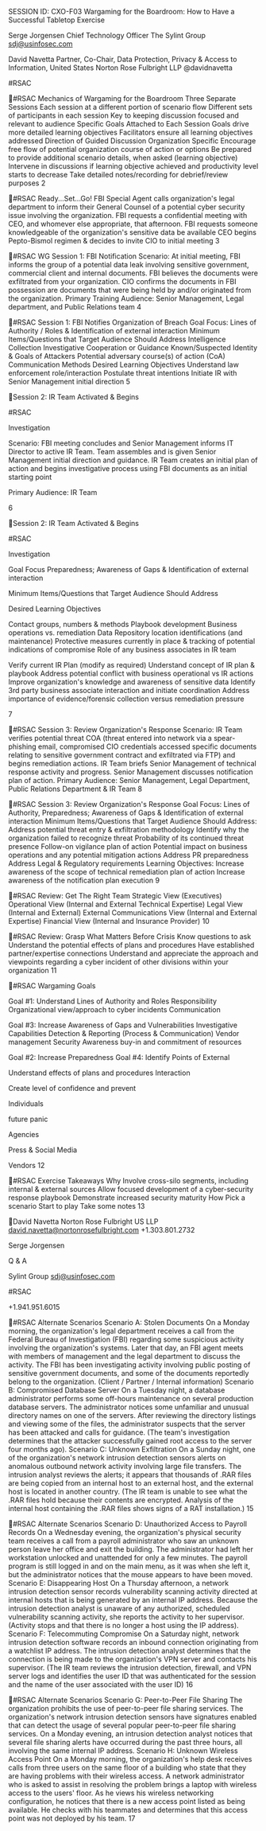 SESSION ID: CXO-F03
Wargaming for the Boardroom: How to Have a Successful Tabletop Exercise

Serge Jorgensen
Chief Technology Officer The Sylint Group sdj@usinfosec.com

David Navetta
Partner, Co-Chair, Data Protection, Privacy & Access to Information, United States Norton Rose Fulbright LLP @davidnavetta

#RSAC

#RSAC
Mechanics of Wargaming for the Boardroom
 Three Separate Sessions  Each session at a different portion of scenario flow  Different sets of participants in each session  Key to keeping discussion focused and relevant to audience
 Specific Goals Attached to Each Session  Goals drive more detailed learning objectives  Facilitators ensure all learning objectives addressed
 Direction of Guided Discussion Organization Specific  Encourage free flow of potential organization course of action or options  Be prepared to provide additional scenario details, when asked (learning objective)  Intervene in discussions if learning objective achieved and productivity level starts to decrease
 Take detailed notes/recording for debrief/review purposes
2

#RSAC
Ready...Set...Go!
 FBI Special Agent calls organization's legal department to inform their General Counsel of a potential cyber security issue involving the organization.
 FBI requests a confidential meeting with CEO, and whomever else appropriate, that afternoon. FBI requests someone knowledgeable of the organization's sensitive data be available
 CEO begins Pepto-Bismol regimen & decides to invite CIO to initial meeting
3

#RSAC
WG Session 1: FBI Notification
 Scenario: At initial meeting, FBI informs the group of a potential data leak involving sensitive government, commercial client and internal documents. FBI believes the documents were exfiltrated from your organization. CIO confirms the documents in FBI possession are documents that were being held by and/or originated from the organization.
 Primary Training Audience: Senior Management, Legal department, and Public Relations team
4

#RSAC
Session 1: FBI Notifies Organization of Breach
 Goal Focus: Lines of Authority / Roles & Identification of external interaction
 Minimum Items/Questions that Target Audience Should Address
 Intelligence Collection  Investigative Cooperation or Guidance  Known/Suspected Identity & Goals of Attackers  Potential adversary course(s) of action (CoA)  Communication Methods
 Desired Learning Objectives
 Understand law enforcement role/interaction  Postulate threat intentions  Initiate IR with Senior Management initial direction
5

Session 2: IR Team Activated & Begins

#RSAC

Investigation

 Scenario: FBI meeting concludes and Senior Management informs IT Director to active IR Team. Team assembles and is given Senior Management initial direction and guidance. IR Team creates an initial plan of action and begins investigative process using FBI documents as an initial starting point

 Primary Audience: IR Team

6

Session 2: IR Team Activated & Begins

#RSAC

Investigation

Goal Focus Preparedness; Awareness of Gaps & Identification of external interaction

Minimum Items/Questions that Target Audience Should Address

Desired Learning Objectives

 Contact groups, numbers & methods
 Playbook development
 Business operations vs. remediation
 Data Repository location identifications (and maintenance)
 Protective measures currently in place & tracking of potential indications of compromise
 Role of any business associates in IR team

 Verify current IR Plan (modify as required)
 Understand concept of IR plan & playbook
 Address potential conflict with business operational vs IR actions
 Improve organization's knowledge and awareness of sensitive data
 Identify 3rd party business associate interaction and initiate coordination
 Address importance of evidence/forensic collection versus remediation pressure

7

#RSAC
Session 3: Review Organization's Response
 Scenario: IR Team verifies potential threat COA (threat entered into network via a spear-phishing email, compromised CIO credentials accessed specific documents relating to sensitive government contract and exfiltrated via FTP) and begins remediation actions. IR Team briefs Senior Management of technical response activity and progress. Senior Management discusses notification plan of action.
 Primary Audience: Senior Management, Legal Department, Public Relations Department & IR Team
8

#RSAC
Session 3: Review Organization's Response
 Goal Focus: Lines of Authority, Preparedness; Awareness of Gaps & Identification of external interaction
 Minimum Items/Questions that Target Audience Should Address:  Address potential threat entry & exfiltration methodology  Identify why the organization failed to recognize threat  Probability of its continued threat presence  Follow-on vigilance plan of action  Potential impact on business operations and any potential mitigation actions  Address PR preparedness  Address Legal & Regulatory requirements
 Learning Objectives:  Increase awareness of the scope of technical remediation plan of action  Increase awareness of the notification plan execution
9

#RSAC
Review: Get The Right Team
 Strategic View (Executives)  Operational View (Internal and External Technical Expertise)  Legal View (Internal and External)  External Communications View (Internal and External Expertise)  Financial View (Internal and Insurance Provider)
10

#RSAC
Review: Grasp What Matters Before Crisis
 Know questions to ask
 Understand the potential effects of plans and procedures
 Have established partner/expertise connections
 Understand and appreciate the approach and viewpoints regarding a cyber incident of other divisions within your organization
11

#RSAC
Wargaming Goals

 Goal #1: Understand Lines of Authority and Roles
 Responsibility
 Organizational view/approach to cyber incidents
 Communication

 Goal #3: Increase Awareness of Gaps and Vulnerabilities
 Investigative Capabilities  Detection & Reporting (Process & Communication)  Vendor management  Security Awareness buy-in and commitment of
resources

 Goal #2: Increase Preparedness  Goal #4: Identify Points of External

 Understand effects of plans and procedures Interaction

 Create level of confidence and prevent

 Individuals

future panic

 Agencies

 Press & Social Media

 Vendors
12

#RSAC
Exercise Takeaways
 Why
 Involve cross-silo segments, including internal & external sources  Allow focused development of a cyber-security response playbook  Demonstrate increased security maturity
 How
 Pick a scenario  Start to play  Take some notes
13

David Navetta Norton Rose Fulbright US LLP david.navetta@nortonrosefulbright.com +1.303.801.2732

Serge Jorgensen

Q & A

Sylint Group sdj@usinfosec.com

#RSAC

+1.941.951.6015

#RSAC
Alternate Scenarios
Scenario A: Stolen Documents
 On a Monday morning, the organization's legal department receives a call from the Federal Bureau of Investigation (FBI) regarding some suspicious activity involving the organization's systems. Later that day, an FBI agent meets with members of management and the legal department to discuss the activity. The FBI has been investigating activity involving public posting of sensitive government documents, and some of the documents reportedly belong to the organization. (Client / Partner / Internal information)
Scenario B: Compromised Database Server
 On a Tuesday night, a database administrator performs some off-hours maintenance on several production database servers. The administrator notices some unfamiliar and unusual directory names on one of the servers. After reviewing the directory listings and viewing some of the files, the administrator suspects that the server has been attacked and calls for guidance. (The team's investigation determines that the attacker successfully gained root access to the server four months ago).
Scenario C: Unknown Exfiltration
 On a Sunday night, one of the organization's network intrusion detection sensors alerts on anomalous outbound network activity involving large file transfers. The intrusion analyst reviews the alerts; it appears that thousands of .RAR files are being copied from an internal host to an external host, and the external host is located in another country. (The IR team is unable to see what the .RAR files hold because their contents are encrypted. Analysis of the internal host containing the .RAR files shows signs of a RAT installation.)
15

#RSAC
Alternate Scenarios
Scenario D: Unauthorized Access to Payroll Records
 On a Wednesday evening, the organization's physical security team receives a call from a payroll administrator who saw an unknown person leave her office and exit the building. The administrator had left her workstation unlocked and unattended for only a few minutes. The payroll program is still logged in and on the main menu, as it was when she left it, but the administrator notices that the mouse appears to have been moved.
Scenario E: Disappearing Host
 On a Thursday afternoon, a network intrusion detection sensor records vulnerability scanning activity directed at internal hosts that is being generated by an internal IP address. Because the intrusion detection analyst is unaware of any authorized, scheduled vulnerability scanning activity, she reports the activity to her supervisor. (Activity stops and that there is no longer a host using the IP address).
Scenario F: Telecommuting Compromise
 On a Saturday night, network intrusion detection software records an inbound connection originating from a watchlist IP address. The intrusion detection analyst determines that the connection is being made to the organization's VPN server and contacts his supervisor. (The IR team reviews the intrusion detection, firewall, and VPN server logs and identifies the user ID that was authenticated for the session and the name of the user associated with the user ID)
16

#RSAC
Alternate Scenarios
Scenario G: Peer-to-Peer File Sharing
 The organization prohibits the use of peer-to-peer file sharing services. The organization's network intrusion detection sensors have signatures enabled that can detect the usage of several popular peer-to-peer file sharing services. On a Monday evening, an intrusion detection analyst notices that several file sharing alerts have occurred during the past three hours, all involving the same internal IP address.
Scenario H: Unknown Wireless Access Point
 On a Monday morning, the organization's help desk receives calls from three users on the same floor of a building who state that they are having problems with their wireless access. A network administrator who is asked to assist in resolving the problem brings a laptop with wireless access to the users' floor. As he views his wireless networking configuration, he notices that there is a new access point listed as being available. He checks with his teammates and determines that this access point was not deployed by his team.
17

